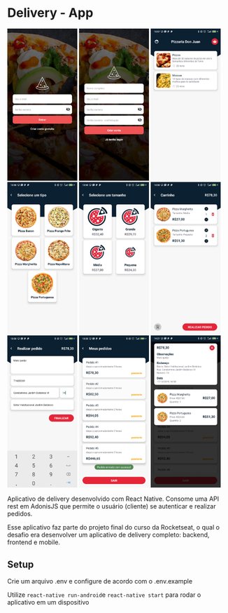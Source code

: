 # Delivery - App

<img src="/screenshots/login.jpg" width="160"> <img src="/screenshots/register.jpg" width="160"> <img src="/screenshots/categories.jpg" width="160"> <img src="/screenshots/products.jpg" width="160"> <img src="/screenshots/sizes.jpg" width="160"> <img src="/screenshots/cart.jpg" width="160"> <img src="/screenshots/order.jpg" width="160"> <img src="/screenshots/profile.jpg" width="160"> <img src="/screenshots/order-detail.jpg" width="160">

Aplicativo de delivery desenvolvido com React Native. Consome uma API rest em AdonisJS que permite o usuário (cliente) se autenticar e realizar pedidos.

Esse aplicativo faz parte do projeto final do curso da Rocketseat, o qual o desafio era desenvolver um aplicativo de delivery completo: backend, frontend e mobile.

## Setup

Crie um arquivo .env e configure de acordo com o .env.example

Utilize `react-native run-android`e `react-native start` para rodar o aplicativo em um dispositivo

